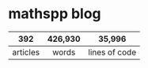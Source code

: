 # mathspp blog

<table class="stats-table">
    <thead>
        <tr>
            <th style="text-align: center;">392</th>
            <th style="text-align: center;">426,930</th>
            <th style="text-align: center;">35,996</th>
        </tr>
    </thead>
    <tbody>
        <tr>
            <td style="text-align: center;">articles</td>
            <td style="text-align: center;">words</td>
            <td style="text-align: center;">lines of code</td>
        </tr>
    </tbody>
</table>